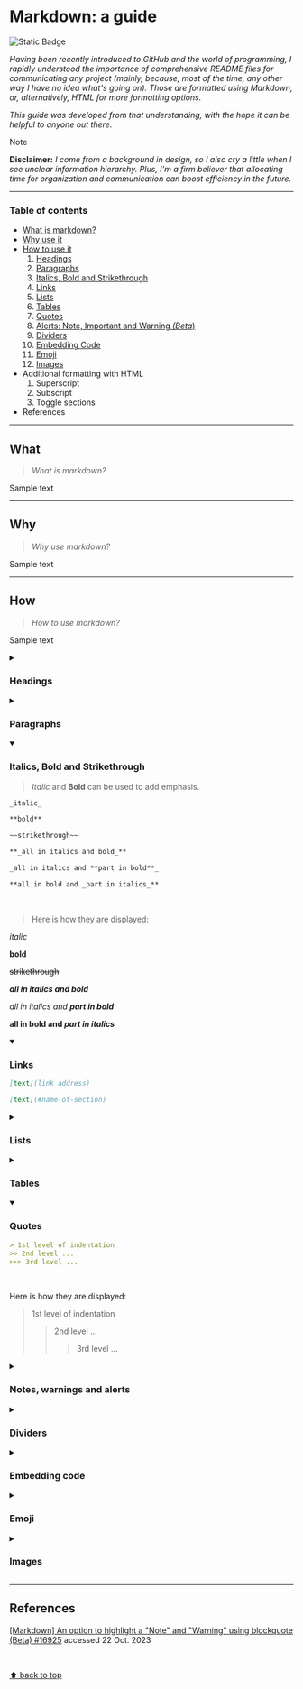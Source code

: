 # Markdown: a guide
![Static Badge](https://img.shields.io/badge/Guides%20and%20manuals-Markdown-%2315bbbb)

_Having been recently introduced to GitHub and the world of programming, I rapidly understood the importance of comprehensive README files for communicating any project (mainly, because, most of the time, any other way I have no idea what's going on). Those are formatted using Markdown, or, alternatively, HTML for more formatting options._

_This guide was developed from that understanding, with the hope it can be helpful to anyone out there._

> [!NOTE]
> **Disclaimer:** _I come from a background in design, so I also cry a little when I see unclear information hierarchy. Plus, I'm a firm believer that allocating time for organization and communication can boost efficiency in the future._
___

### Table of contents
- [What is markdown?](#what)
- [Why use it](#why)
- [How to use it](#how)
  1. [Headings](#headings)
  2. [Paragraphs](#paragraphs)
  3. [Italics, Bold and Strikethrough](#italics-bold-and-strikethrough)
  4. [Links](#links)
  5. [Lists](#lists)
  6. [Tables](#tables)
  7. [Quotes](#quotes)
  8. [Alerts: Note, Important and Warning _(Beta_)]()
  9. [Dividers](dividers)
  10. [Embedding Code]()
  11. [Emoji](#emoji)
  12. [Images](#images)
- Additional formatting with HTML
  1. Superscript
  2. Subscript
  3. Toggle sections
- References


___
## What

> _What is markdown?_

Sample text

___
## Why

> _Why use markdown?_

Sample text

___
## How

> _How to use markdown?_

Sample text

<details>
  <summary><h3>Headings</h3></summary>

> _Headings_ are used to name documents or sections within documents. They define importance, from the most important `# Heading 1` to the least important `###### Heading 6`.
> In defining sections, they are also useful when one wants to link content to a certain section. See [_Links_](#Links).
  
  ```markdown
  # Heading 1
  ## Heading 2
  ### Heading 3
  #### Heading 4
  ##### Heading 5
  ######  Heading 6
  ```

  </br>

  > Here is how they are displayed:

  # Heading 1
  ## Heading 2
  ### Heading 3
  #### Heading 4
  ##### Heading 5
  ######  Heading 6

</details>

<details>
  <summary><h3>Paragraphs</h3></summary>

  > To create a _paragraph_, add a blank line in-between two or more lines of text.
  
  ```markdown
  Line 1

  Line 2
  ```

  </br>

  > Here is how they are displayed:

  Line 1

  Line 2

  

</details>

<details open>
  <summary><h3>Italics, Bold and Strikethrough</h3></summary>
  
  > _Italic_ and **Bold** can be used to add emphasis.
  
  ```markdown
  _italic_

  **bold**

  ~~strikethrough~~

  **_all in italics and bold_**

  _all in italics and **part in bold**_

  **all in bold and _part in italics_**
  ```

  </br>

  > Here is how they are displayed:

  _italic_
  
  **bold**

  ~~strikethrough~~
  
  **_all in italics and bold_**
  
  _all in italics and **part in bold**_
  
  **all in bold and _part in italics_**

</details>

<details open>
  <summary><h3>Links</h3></summary>

```markdown
[text](link address)

[text](#name-of-section)
```

</details>

<details>
  <summary><h3>Lists</h3></summary>


  </br>

  > Here is how they are displayed:


</details>

<details>
  <summary><h3>Tables</h3></summary>

</details>

<details open>
  <summary><h3>Quotes</h3></summary>
  
  ```markdown
  > 1st level of indentation
  >> 2nd level ...
  >>> 3rd level ...
  ```

  </br>

  Here is how they are displayed:

  > 1st level of indentation
  > > 2nd level ...
  > > >  3rd level ...

</details>

<details>
  <summary><h3>Notes, warnings and alerts</h3></summary>

  > intro
  
  ```markdown
  > [!NOTE]
  > Highlighting information to take into account, even when skimming.

  > [!IMPORTANT]
  > Crucial information for users to succeed.

  > [!WARNING]
  > Critical content requiring immediate attention.
  ```

  </br>

  > Here is how they are displayed:
  
  > [!NOTE]
  > Highlighting information to take into account, even when skimming.

  > [!IMPORTANT]
  > Crucial information for users to succeed.

  > [!WARNING]
  > Critical content requiring immediate attention.

</details>


<details>
  <summary><h3>Dividers</h3></summary>
  
  ```markdown
  section 1
  ___
  section 2
  ```

</details>

<details>
  <summary><h3>Embedding code</h3></summary>
  
  > Code
  
  ```markdown
  inline `code`

  \`\`\`
  code block
  \`\`\`
  ```

</details>

<details>
  <summary><h3>Emoji</h3></summary>
  
</details>

<details>
  <summary><h3>Images</h3></summary>

</details>

___
## References

[[Markdown] An option to highlight a "Note" and "Warning" using blockquote (Beta) #16925](https://github.com/orgs/community/discussions/16925) accessed 22 Oct. 2023

</br>

[⬆ back to top](#markdown-a-guide)
